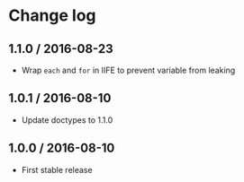# Change log

## 1.1.0 / 2016-08-23

- Wrap `each` and `for` in IIFE to prevent variable from leaking

## 1.0.1 / 2016-08-10

- Update doctypes to 1.1.0

## 1.0.0 / 2016-08-10

- First stable release
